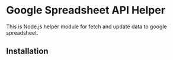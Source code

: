 # Google Spreadsheet API Helper

This is Node.js helper module for fetch and update data to google spreadsheet.

## Installation